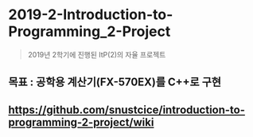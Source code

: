 # 2019-2-Introduction-to-Programming_2-Project
> 2019년 2학기에 진행된 ItP(2)의 자율 프로젝트

## 목표 : 공학용 계산기(FX-570EX)를 C++로 구현
## https://github.com/snustcice/introduction-to-programming-2-project/wiki
